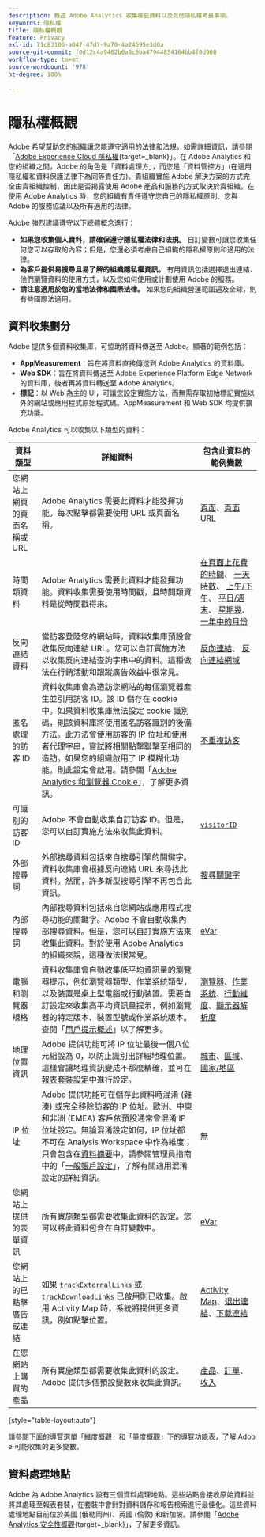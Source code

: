 ```yaml
---
description: 概述 Adobe Analytics 收集哪些資料以及其他隱私權考量事項。
keywords: 隱私權
title: 隱私權概觀
feature: Privacy
exl-id: 71c83106-a047-47d7-9a70-4a24595e3d0a
source-git-commit: f0d12c4a9462b6a8c5ba47944854164bb4f0d908
workflow-type: tm+mt
source-wordcount: '978'
ht-degree: 100%

---
```


# 隱私權概觀

Adobe 希望幫助您的組織讓您能遵守適用的法律和法規。如需詳細資訊，請參閱「[Adobe Experience Cloud 隱私權](https://www.adobe.com/tw/privacy/experience-cloud.html){target=_blank}」。在 Adob&#x200B;&#x200B;e Analytics 和您的組織之間，Adobe 的角色是「資料處理方」，而您是「資料管控方」(在適用隱私權和資料保護法律下為同等責任方)。貴組織實施 Adobe 解決方案的方式完全由貴組織控制，因此是否揭露使用 Adobe 產品和服務的方式取決於貴組織。在使用 Adob&#x200B;&#x200B;e Analytics 時，您的組織有責任遵守您自己的隱私權原則、您與 Adob&#x200B;&#x200B;e 的服務協議以及所有適用的法律。

Adobe 強烈建議遵守以下總體概念進行：

* **如果您收集個人資料，請確保遵守隱私權法律和法規。** 自訂變數可讓您收集任何您可以存取的內容；但是，您還必須考慮自己組織的隱私權原則和適用的法律。
* **為客戶提供易搜尋且易了解的組織隱私權資訊。** 有用資訊包括選擇退出連結、他們瀏覽資料的使用方式，以及您如何使用或計劃使用 Adob&#x200B;&#x200B;e 的服務。
* **請注意適用於您的當地法律和國際法律。** 如果您的組織營運範圍遍及全球，則有些國際法適用。

## 資料收集劃分

Adobe 提供多個資料收集庫，可協助將資料傳送至 Adob&#x200B;&#x200B;e。顯著的範例包括：

* **AppMeasurement**：旨在將資料直接傳送到 Adob&#x200B;&#x200B;e Analytics 的資料庫。
* **Web SDK**：旨在將資料傳送至 Adobe Experience Platform Edge Network 的資料庫，後者再將資料轉送至 Adobe Analytics。
* **標記**：以 Web 為主的 UI，可讓您設定實施方法，而無需存取初始標記實施以外的網站或應用程式原始程式碼。AppMeasurement 和 Web SDK 均提供擴充功能。

Adobe Analytics 可以收集以下類型的資料：

| 資料類型 | 詳細資料 | 包含此資料的範例變數 |
| --- | --- | --- |
| 您網站上網頁的頁面名稱或 URL | Adobe Analytics 需要此資料才能發揮功能。每次點擊都需要使用 URL 或頁面名稱。 | [頁面](../components/dimensions/page.md)、[頁面 URL](../components/dimensions/page-url.md) |
| 時間類資料 | Adobe Analytics 需要此資料才能發揮功能。資料收集需要使用時間戳，且時間類資料是從時間戳得來。 | [在頁面上花費的時間](../components/dimensions/time-spent-on-page.md)、 [一天時數](../components/dimensions/hour-of-day.md)、 [上午/下午](../components/dimensions/am-pm.md)、 [平日/週末](../components/dimensions/weekday-weekend.md)、 [星期幾](../components/dimensions/day-of-week.md)、 [一年中的月份](../components/dimensions/month-of-year.md) |
| 反向連結資料 | 當訪客登陸您的網站時，資料收集庫預設會收集反向連結 URL。您可以自訂實施方法以收集反向連結查詢字串中的資料。這種做法在行銷活動和跟蹤廣告效益中很常見。 | [反向連結](../components/dimensions/referrer.md)、 [反向連結網域](../components/dimensions/referring-domain.md) |
| 匿名處理的訪客 ID | 資料收集庫會為造訪您網站的每個瀏覽器產生並引用訪客 ID。該 ID 儲存在 cookie 中。如果資料收集庫無法設定 cookie 識別碼，則該資料庫將使用匿名訪客識別的後備方法。此方法會使用訪客的 IP 位址和使用者代理字串，嘗試將相關點擊聯擊至相同的造訪。如果您的組織啟用了 IP 模糊化功能，則此設定會啟用。請參閱「[Adobe Analytics 和瀏覽器 Cookie](cookies/cookies.md)」，了解更多資訊。 | [不重複訪客](../components/metrics/unique-visitors.md) |
| 可識別的訪客 ID | Adobe 不會自動收集自訂訪客 ID。但是，您可以自訂實施方法來收集此資料。 | [`visitorID`](../implement/vars/config-vars/visitorid.md) |
| 外部搜尋詞 | 外部搜尋資料包括來自搜尋引擎的關鍵字。資料收集庫會根據反向連結 URL 來尋找此資料。然而，許多新型搜尋引擎不再包含此資訊。 | [搜尋關鍵字](../components/dimensions/search-keyword.md) |
| 內部搜尋詞 | 內部搜尋資料包括來自您網站或應用程式搜尋功能的關鍵字。Adobe 不會自動收集內部搜尋資料。但是，您可以自訂實施方法來收集此資料。對於使用 Adob&#x200B;&#x200B;e Analytics 的組織來說，這種做法很常見。 | [eVar](../components/dimensions/evar.md) |
| 電腦和瀏覽器規格 | 資料收集庫會自動收集低平均資訊量的瀏覽器提示，例如瀏覽器類型、作業系統類型，以及裝置是桌上型電腦或行動裝置。需要自訂設定來收集高平均資訊量提示，例如瀏覽器的特定版本、裝置型號或作業系統版本。查閱「[用戶提示概述](client-hints.md)」以了解更多。 | [瀏覽器](../components/dimensions/browser.md)、[作業系統](../components/dimensions/operating-systems.md)、[行動維度](../components/dimensions/mobile-dimensions.md)、[顯示器解析度](../components/dimensions/monitor-resolution.md) |
| 地理位置資訊 | Adobe 提供功能可將 IP 位址最後一個八位元組設為 0，以防止識別出詳細地理位置。這樣會讓地理資訊變成不那麼精確，並可在[報表套裝設定](https://experienceleague.adobe.com/docs/analytics/admin/admin-tools/manage-report-suites/edit-report-suite/report-suite-general/general-acct-settings-admin.html)中進行設定。 | [城市](../components/dimensions/cities.md)、[區域](../components/dimensions/regions.md)、[國家/地區](../components/dimensions/countries.md) |
| IP 位址 | Adobe 提供功能可在儲存此資料時混淆 (雜湊) 或完全移除訪客的 IP 位址。歐洲、中東和非洲 (EMEA) 客戶依預設通常會混淆 IP 位址設定。無論混淆設定如何，IP 位址都不可在 Analysis Workspace 中作為維度；只會包含在[資料摘要](../export/analytics-data-feed/data-feed-overview.md)中。請參閱管理員指南中的「[一般帳戶設定](../admin/admin/c-manage-report-suites/c-edit-report-suites/general/general-acct-settings-admin.md)」，了解有關適用混淆設定的詳細資訊。 | 無 |
| 您網站上提供的表單資訊 | 所有實施類型都需要收集此資料的設定。您可以將此資料包含在自訂變數中。 | [eVar](../components/dimensions/evar.md) |
| 您網站上的已點擊廣告或連結 | 如果 [`trackExternalLinks`](../implement/vars/config-vars/trackexternallinks.md) 或 [`trackDownloadLinks`](../implement/vars/config-vars/trackdownloadlinks.md) 已啟用則已收集。啟用 Activity Map 時，系統將提供更多資訊，例如點擊位置。 | [Activity Map](../analyze/activity-map/overview.md)、[退出連結](../components/dimensions/exit-link.md)、[下載連結](../components/dimensions/download-link.md) |
| 在您網站上購買的產品 | 所有實施類型都需要收集此資料的設定。Adobe 提供多個預設變數來收集此資訊。 | [產品](../components/dimensions/product.md)、[訂單](../components/metrics/orders.md)、[收入](../components/metrics/revenue.md) |

{style="table-layout:auto"}

請參閱下面的導覽選單「[維度概觀](../components/dimensions/overview.md)」和「[量度概觀](../components/metrics/overview.md)」下的導覽功能表，了解 Adob&#x200B;&#x200B;e 可能收集的更多變數。

## 資料處理地點

Adobe 為 Adob&#x200B;&#x200B;e Analytics 設有三個資料處理地點。這些站點會接收原始資料並將其處理至報表套裝，在套裝中會針對資料儲存和報告檢索進行最佳化。這些資料處理地點目前位於美國 (俄勒岡州)、英國 (倫敦) 和新加坡。請參閱「[Adobe Analytics 安全性概觀](https://www.adobe.com/tw/content/dam/cc/en/trust-center/ungated/whitepapers/experience-cloud/adb-analytics-security-wp.pdf){target=_blank}」，了解更多資訊。
